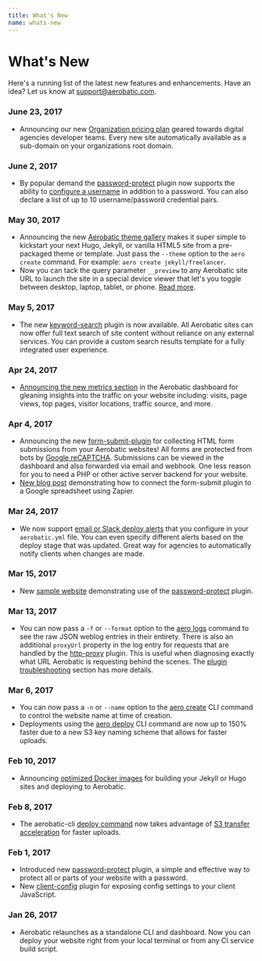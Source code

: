 ```yaml
---
title: What's New
name: whats-new
---
```


# What's New
Here's a running list of the latest new features and enhancements. Have an idea? Let us know at [support@aerobatic.com](mailto://support@aerobatic.com).

### June 23, 2017
* Announcing our new [Organization pricing plan](/blog/announcing-organization-pricing-plan/) geared towards digital agencies developer teams. Every new site automatically available as a sub-domain on your organizations root domain.

### June 2, 2017
* By popular demand the [password-protect](/docs/plugins/password-protect/) plugin now supports the ability to [configure a username](/docs/plugins/password-protect/#usernames) in addition to a password. You can also declare a list of up to 10 username/password credential pairs.

### May 30, 2017
* Announcing the new [Aerobatic theme gallery](/themes/) makes it super simple to kickstart your next Hugo, Jekyll, or vanilla HTML5 site from a pre-packaged theme or template. Just pass the `--theme` option to the `aero create` command. For example: `aero create jekyll/freelancer`.
* Now you can tack the query parameter `__preview` to any Aerobatic site URL to launch the site in a special device viewer that let's you toggle between desktop, laptop, tablet, or phone. [Read more](/docs/overview/#device-preview).

### May 5, 2017
* The new [keyword-search](/docs/plugins/keyword-search/) plugin is now available. All Aerobatic sites can now offer full text search of site content without reliance on any external services. You can provide a custom search results template for a fully integrated user experience.

### Apr 24, 2017
* [Announcing the new metrics section](/blog/introducing-website-metrics/) in the Aerobatic dashboard for gleaning insights into the traffic on your website including: visits, page views, top pages, visitor locations, traffic source, and more.

### Apr 4, 2017
* Announcing the new [form-submit-plugin](/docs/plugins/form-submit/) for collecting HTML form submissions from your Aerobatic websites! All forms are protected from bots by [Google reCAPTCHA](https://www.google.com/recaptcha/intro/invisible.html). Submissions can be viewed in the dashboard and also forwarded via email and webhook. One less reason for you to need a PHP or other active server backend for your website.
* [New blog post](/blog/form-submit-zapier-google-spreadsheet/) demonstrating how to connect the form-submit plugin to a Google spreadsheet using Zapier.

### Mar 24, 2017
* We now support [email or Slack deploy alerts](/docs/configuration/#deploy-alerts) that you configure in your `aerobatic.yml` file. You can even specify different alerts based on the deploy stage that was updated. Great way for agencies to automatically notify clients when changes are made.

### Mar 15, 2017
* New [sample website](https://password-protect-demo.aerobatic.io) demonstrating use of the [password-protect](/docs/plugins/password-protect/) plugin.

### Mar 13, 2017
* You can now pass a `-f` or `--format` option to the [aero logs](/docs/cli/#logs) command to see the raw JSON weblog entries in their entirety. There is also an additional `proxyUrl` property in the log entry for requests that are handled by the [http-proxy](/docs/plugins/http-proxy/) plugin. This is useful when diagnosing exactly what URL Aerobatic is requesting behind the scenes. The [plugin troubleshooting](/docs/plugins/http-proxy/#troubleshooting) section has more details.

### Mar 6, 2017
* You can now pass a `-n` or `--name` option to the [aero create](/docs/cli/#create) CLI command to control the website name at time of creation.
* Deployments using the [aero deploy](/docs/cli/#deploy) CLI command are now up to 150% faster due to a new S3 key naming scheme that allows for faster uploads.

### Feb 10, 2017
* Announcing [optimized Docker images](/blog/optimized-docker-images-continuous-deployment/) for building your Jekyll or Hugo sites and deploying to Aerobatic.

### Feb 8, 2017
* The aerobatic-cli [deploy command](/docs/cli/#deploy) now takes advantage of [S3 transfer acceleration](http://docs.aws.amazon.com/AmazonS3/latest/dev/transfer-acceleration.html) for faster uploads.

### Feb 1, 2017
* Introduced new [password-protect](/docs/plugins/password-protect/) plugin, a simple and effective way to protect all or parts of your website with a password.
* New [client-config](/docs/plugins/client-config/) plugin for exposing config settings to your client JavaScript.

### Jan 26, 2017
* Aerobatic relaunches as a standalone CLI and dashboard. Now you can deploy your website right from your local terminal or from any CI service build script.
